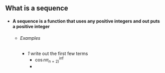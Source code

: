 
## What is a sequence
- #### A sequence is a function that uses any positive integers and out puts a positive integer 
	- ###### Examples
		- *1* write out the first few terms
			- $\cos n\pi_{n=2)}^{\inf}$
			- 